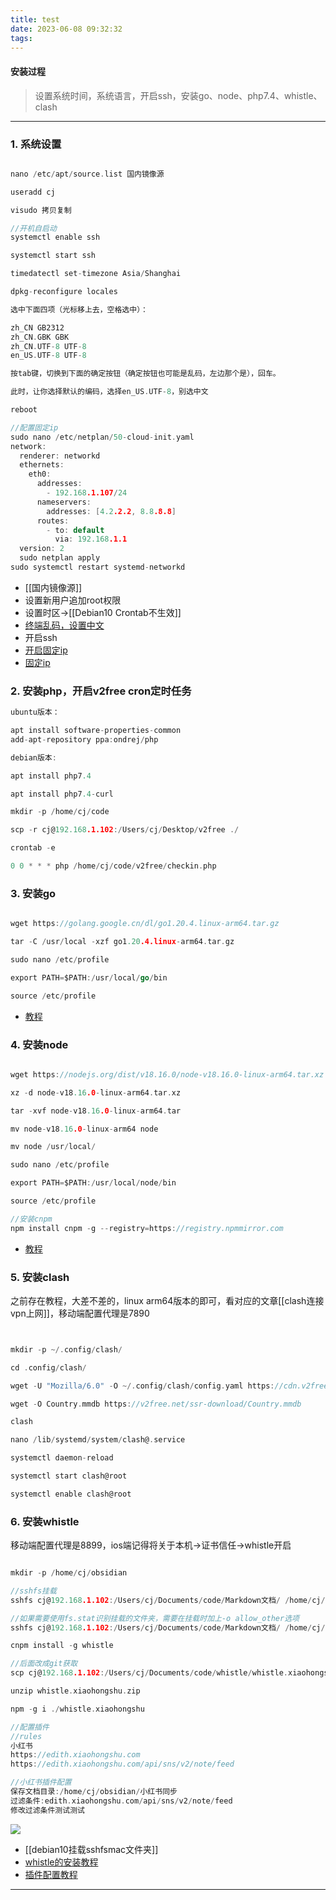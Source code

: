 ```yaml
---
title: test
date: 2023-06-08 09:32:32
tags:
---
```



#### **安装过程**
 
> 设置系统时间，系统语言，开启ssh，安装go、node、php7.4、whistle、clash
------
 

### 1. 系统设置

```go

nano /etc/apt/source.list 国内镜像源

useradd cj

visudo 拷贝复制

//开机自启动
systemctl enable ssh 

systemctl start ssh

timedatectl set-timezone Asia/Shanghai

dpkg-reconfigure locales

选中下面四项（光标移上去，空格选中）：

zh_CN GB2312
zh_CN.GBK GBK
zh_CN.UTF-8 UTF-8
en_US.UTF-8 UTF-8

按tab键，切换到下面的确定按钮（确定按钮也可能是乱码，左边那个是），回车。

此时，让你选择默认的编码，选择en_US.UTF-8，别选中文

reboot

//配置固定ip
sudo nano /etc/netplan/50-cloud-init.yaml
network:
  renderer: networkd
  ethernets:
    eth0:
      addresses:
        - 192.168.1.107/24
      nameservers:
        addresses: [4.2.2.2, 8.8.8.8]
      routes:
        - to: default
          via: 192.168.1.1
  version: 2
  sudo netplan apply
sudo systemctl restart systemd-networkd
```

- [[国内镜像源]]
- 设置新用户追加root权限
- 设置时区->[[Debian10 Crontab不生效]]
- [终端乱码，设置中文](https://yangyq.net/2022/06/debian-terminal-encode.html)
- 开启ssh
- [开启固定ip](https://blog.csdn.net/xiaochong0302/article/details/127976781)
- [固定ip](https://juejin.cn/post/7237540467427475511)
 
### 2. 安装php，开启v2free cron定时任务
 
```go
ubuntu版本：

apt install software-properties-common
add-apt-repository ppa:ondrej/php

debian版本:

apt install php7.4

apt install php7.4-curl

mkdir -p /home/cj/code

scp -r cj@192.168.1.102:/Users/cj/Desktop/v2free ./

crontab -e

0 0 * * * php /home/cj/code/v2free/checkin.php

```

### 3. 安装go
 
```go

wget https://golang.google.cn/dl/go1.20.4.linux-arm64.tar.gz

tar -C /usr/local -xzf go1.20.4.linux-arm64.tar.gz

sudo nano /etc/profile

export PATH=$PATH:/usr/local/go/bin

source /etc/profile

```

- [教程](https://www.runoob.com/go/go-environment.html)

### 4. 安装node
 
```go

wget https://nodejs.org/dist/v18.16.0/node-v18.16.0-linux-arm64.tar.xz

xz -d node-v18.16.0-linux-arm64.tar.xz 

tar -xvf node-v18.16.0-linux-arm64.tar 

mv node-v18.16.0-linux-arm64 node

mv node /usr/local/

sudo nano /etc/profile

export PATH=$PATH:/usr/local/node/bin

source /etc/profile

//安装cnpm
npm install cnpm -g --registry=https://registry.npmmirror.com

```

- [教程](https://www.runoob.com/nodejs/nodejs-install-setup.html)

### 5. 安装clash

之前存在教程，大差不差的，linux arm64版本的即可，看对应的文章[[clash连接vpn上网]]，移动端配置代理是7890

```go


mkdir -p ~/.config/clash/

cd .config/clash/

wget -U "Mozilla/6.0" -O ~/.config/clash/config.yaml https://cdn.v2free.top/link/gYH6h6wGEq3wEJLH?clash=1

wget -O Country.mmdb https://v2free.net/ssr-download/Country.mmdb

clash

nano /lib/systemd/system/clash@.service

systemctl daemon-reload  

systemctl start clash@root

systemctl enable clash@root

```



### 6. 安装whistle

 移动端配置代理是8899，ios端记得将关于本机->证书信任->whistle开启
 
```go

mkdir -p /home/cj/obsidian

//sshfs挂载
sshfs cj@192.168.1.102:/Users/cj/Documents/code/Markdown文档/ /home/cj/obsidian

//如果需要使用fs.stat识别挂载的文件夹，需要在挂载时加上-o allow_other选项
sshfs cj@192.168.1.102:/Users/cj/Documents/code/Markdown文档/ /home/cj/obsidian -o allow_other

cnpm install -g whistle

//后面改成git获取
scp cj@192.168.1.102:/Users/cj/Documents/code/whistle/whistle.xiaohongshu.zip ./

unzip whistle.xiaohongshu.zip 

npm -g i ./whistle.xiaohongshu

//配置插件
//rules
小红书
https://edith.xiaohongshu.com
https://edith.xiaohongshu.com/api/sns/v2/note/feed

//小红书插件配置
保存文档目录:/home/cj/obsidian/小红书同步
过滤条件:edith.xiaohongshu.com/api/sns/v2/note/feed
修改过滤条件测试测试

```

![](https://weimgpub.oss-cn-hangzhou.aliyuncs.com/img/202305310642234.png)

- [[debian10挂载sshfsmac文件夹]]
- [whistle的安装教程](https://wproxy.org/whistle/install.html)
- [插件配置教程](https://wproxy.org/whistle/plugins.html)
 
---

 